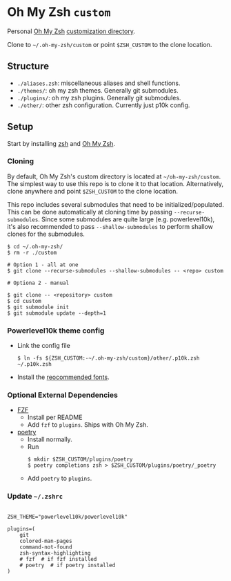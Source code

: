 # Oh My Zsh `custom`

Personal [Oh My Zsh](https://github.com/ohmyzsh/ohmyzsh) [customization directory](https://github.com/ohmyzsh/ohmyzsh/wiki/Customization).

Clone to `~/.oh-my-zsh/custom` or point `$ZSH_CUSTOM` to the clone location.

## Structure

* `./aliases.zsh`: miscellaneous aliases and shell functions.
* `./themes/`: oh my zsh themes. Generally git submodules.
* `./plugins/`: oh my zsh plugins. Generally git submodules.
* `./other/`: other zsh configuration. Currently just p10k config.

## Setup

Start by installing [zsh](https://github.com/ohmyzsh/ohmyzsh/wiki/Installing-ZSH) and [Oh My Zsh](https://ohmyz.sh/#install).

### Cloning

By default, Oh My Zsh's custom directory is located at `~/oh-my-zsh/custom`. The simplest way to use this repo is to clone it to that location. Alternatively, clone anywhere and point `$ZSH_CUSTOM` to the clone location.

This repo includes several submodules that need to be initialized/populated. This can be done automatically at cloning time by passing `--recurse-submodules`. Since some submodules are quite large (e.g. powerlevel10k), it's also recommended to pass `--shallow-submodules` to perform shallow clones for the submodules.

```shell
$ cd ~/.oh-my-zsh/
$ rm -r ./custom

# Option 1 - all at one
$ git clone --recurse-submodules --shallow-submodules -- <repo> custom

# Optiona 2 - manual

$ git clone -- <repository> custom
$ cd custom
$ git submodule init
$ git submodule update --depth=1
```

### Powerlevel10k theme config
* Link the config file
  ```shell
  $ ln -fs ${ZSH_CUSTOM:-~/.oh-my-zsh/custom}/other/.p10k.zsh ~/.p10k.zsh
  ```
* Install the [reocommended fonts](https://github.com/romkatv/powerlevel10k#manual-font-installation).

### Optional External Dependencies
* [FZF](https://github.com/junegunn/fzf)
    * Install per README
    * Add `fzf` to `plugins`. Ships with Oh My Zsh.
* [poetry](https://python-poetry.org/)
    * Install normally.
    * Run
      ```shell
      $ mkdir $ZSH_CUSTOM/plugins/poetry
      $ poetry completions zsh > $ZSH_CUSTOM/plugins/poetry/_poetry
      ```
    * Add `poetry` to `plugins`.


### Update `~/.zshrc`
```shell

ZSH_THEME="powerlevel10k/powerlevel10k"

plugins=(
    git
    colored-man-pages
    command-not-found
    zsh-syntax-highlighting
    # fzf  # if fzf installed
    # poetry  # if poetry installed
)
```

